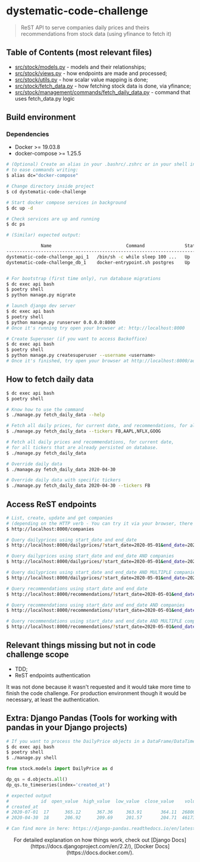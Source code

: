 # dystematic-code-challenge

> ReST API to serve companies daily prices and theirs recommendations from stock data (using yfinance to fetch it)

## Table of Contents (most relevant files)
* [src/stock/models.py](https://github.com/nffdiogosilva/dystematic-code-challenge/blob/master/src/stock/models.py) - models and their relationships;
* [src/stock/views.py](https://github.com/nffdiogosilva/dystematic-code-challenge/blob/master/src/stock/views.py) - how endpoints are made and processed;
* [src/stock/utils.py](https://github.com/nffdiogosilva/dystematic-code-challenge/blob/master/src/stock/utils.py) - how scalar value mapping is done;
* [src/stock/fetch_data.py](https://github.com/nffdiogosilva/dystematic-code-challenge/blob/master/src/stock/fetch_data.py) - how fetching stock data is done, via yfinance;
* [src/stock/management/commands/fetch_daily_data.py](https://github.com/nffdiogosilva/dystematic-code-challenge/blob/master/src/stock/management/commands/fetch_daily_data.py) - command that uses fetch_data.py logic

## Build environment

### Dependencies
* Docker >= 19.03.8
* docker-compose >= 1.25.5

``` bash
# (Optional) Create an alias in your .bashrc/.zshrc or in your shell instance,
# to ease commands writing:
$ alias dc="docker-compose"

# Change directory inside project
$ cd dystematic-code-challenge

# Start docker compose services in background
$ dc up -d

# Check services are up and running
$ dc ps

# (Similar) expected output:

             Name                            Command               State           Ports
-------------------------------------------------------------------------------------------------
dystematic-code-challenge_api_1   /bin/sh -c while sleep 100 ...   Up      0.0.0.0:8000->8000/tcp
dystematic-code-challenge_db_1    docker-entrypoint.sh postgres    Up      5432/tcp


# For bootstrap (first time only), run database migrations
$ dc exec api bash
$ poetry shell
$ python manage.py migrate

# launch django dev server
$ dc exec api bash
$ poetry shell
$ python manage.py runserver 0.0.0.0:8000
# Once it's running try open your browser at: http://localhost:8000

# Create Superuser (if you want to access Backoffice)
$ dc exec api bash
$ poetry shell
$ python manage.py createsuperuser --username <username>
# Once it's finished, try open your browser at http://localhost:8000/admin to login.
```

## How to fetch daily data
```bash
$ dc exec api bash
$ poetry shell

# Know how to use the command
$ ./manage.py fetch_daily_data --help

# Fetch all daily prices, for current date, and recommendations, for all specified tickers.
$ ./manage.py fetch_daily_data --tickers FB,AAPL,NFLX,GOOG

# Fetch all daily prices and recommendations, for current date,
# for all tickers that are already persisted on database.
$ ./manage.py fetch_daily_data

# Override daily data
$ ./manage.py fetch_daily_data 2020-04-30

# Override daily data with specific tickers
$ ./manage.py fetch_daily_data 2020-04-30 --tickers FB
```

## Access ReST endpoints
```bash
# List, create, update and get companies
# (depending on the HTTP verb - You can try it via your browser, there's a graphical user interface)
$ http://localhost:8000/companies

# Query dailyprices using start_date and end_date
$ http://localhost:8000/dailyprices/?start_date=2020-05-01&end_date=2020-07-30

# Query dailyprices using start_date and end_date AND companies
$ http://localhost:8000/dailyprices/?start_date=2020-05-01&end_date=2020-07-30&companies=FB

# Query dailyprices using start_date and end_date AND MULTIPLE companies
$ http://localhost:8000/dailyprices/?start_date=2020-05-01&end_date=2020-07-30&companies=FB&companies=AAPL

# Query recommendations using start_date and end_date
$ http://localhost:8000/recommendations/?start_date=2020-05-01&end_date=2020-07-30

# Query recommendations using start_date and end_date AND companies
$ http://localhost:8000/recommendations/?start_date=2020-05-01&end_date=2020-07-30&companies=FB

# Query recommendations using start_date and end_date AND MULTIPLE companies
$ http://localhost:8000/recommendations/?start_date=2020-05-01&end_date=2020-07-30&companies=FB&companies=AAPL
```

## Relevant things missing but not in code challenge scope
* TDD;
* ReST endpoints authentication

It was not done because it wasn't requested and it would take more time to finish the code challenge. For production environment though it would be necessary, at least the authentication.

## Extra: Django Pandas (Tools for working with pandas in your Django projects)
```bash
# If you want to process the DailyPrice objects in a DataFrame/DataTime object
$ dc exec api bash
$ poetry shell
$ ./manage.py shell
```

```python
from stock.models import DailyPrice as d

dp_qs = d.objects.all()
dp_qs.to_timeseries(index='created_at')

# expected output
#            id  open_value  high_value  low_value  close_value    volume company
# created_at
# 2020-07-01  17      365.12      367.36     363.91       364.11  26800491    AAPL
# 2020-04-30  18      206.92      209.69     201.57       204.71  46173300      FB

# Can find more in here: https://django-pandas.readthedocs.io/en/latest/
```

<p style="text-align: center;">For detailed explanation on how things work, check out [Django Docs](https://docs.djangoproject.com/en/2.2/), [Docker Docs](https://docs.docker.com/).</p>
